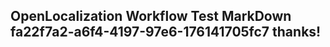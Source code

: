 <properties
ms.topic="hero-topic"
ms.test1="hero-topic"
ms.test2="test"/>

## OpenLocalization Workflow Test MarkDown fa22f7a2-a6f4-4197-97e6-176141705fc7 thanks!
